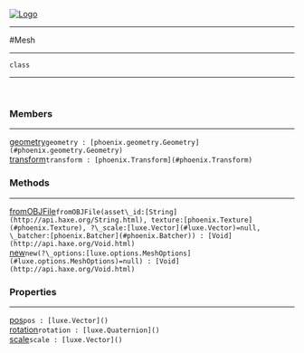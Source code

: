 
[![Logo](../../images/logo.png)](../../api/index.html)

---



#Mesh



---

`class`
<span class="meta">

</span>


---

&nbsp;
&nbsp;

<h3>Members</h3> <hr/><span class="member apipage">
            <a name="geometry"><a class="lift" href="#geometry">geometry</a></a><code class="signature apipage">geometry : [phoenix.geometry.Geometry](#phoenix.geometry.Geometry)</code><br/></span>
        <span class="small_desc_flat"></span><span class="member apipage">
            <a name="transform"><a class="lift" href="#transform">transform</a></a><code class="signature apipage">transform : [phoenix.Transform](#phoenix.Transform)</code><br/></span>
        <span class="small_desc_flat"></span>

<h3>Methods</h3> <hr/><span class="method apipage">
            <a name="fromOBJFile"><a class="lift" href="#fromOBJFile">fromOBJFile</a></a><code class="signature apipage">fromOBJFile(asset\_id:<span>[String](http://api.haxe.org/String.html)</span>, texture:<span>[phoenix.Texture](#phoenix.Texture)</span>, ?\_scale:<span>[luxe.Vector](#luxe.Vector)=null</span>, \_batcher:<span>[phoenix.Batcher](#phoenix.Batcher)</span>) : [Void](http://api.haxe.org/Void.html)</code><br/><span class="small_desc_flat"></span>
        </span>
    <span class="method apipage">
            <a name="new"><a class="lift" href="#new">new</a></a><code class="signature apipage">new(?\_options:<span>[luxe.options.MeshOptions](#luxe.options.MeshOptions)=null</span>) : [Void](http://api.haxe.org/Void.html)</code><br/><span class="small_desc_flat"></span>
        </span>
    

<h3>Properties</h3> <hr/><span class="property apipage">
            <a name="pos"><a class="lift" href="#pos">pos</a></a><code class="signature apipage">pos : [luxe.Vector]()</code><br/><span class="small_desc_flat"></span>
        </span><span class="property apipage">
            <a name="rotation"><a class="lift" href="#rotation">rotation</a></a><code class="signature apipage">rotation : [luxe.Quaternion]()</code><br/><span class="small_desc_flat"></span>
        </span><span class="property apipage">
            <a name="scale"><a class="lift" href="#scale">scale</a></a><code class="signature apipage">scale : [luxe.Vector]()</code><br/><span class="small_desc_flat"></span>
        </span>

&nbsp;
&nbsp;
&nbsp;